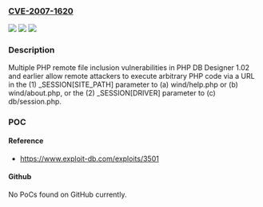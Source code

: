 ### [CVE-2007-1620](https://cve.mitre.org/cgi-bin/cvename.cgi?name=CVE-2007-1620)
![](https://img.shields.io/static/v1?label=Product&message=n%2Fa&color=blue)
![](https://img.shields.io/static/v1?label=Version&message=n%2Fa&color=blue)
![](https://img.shields.io/static/v1?label=Vulnerability&message=n%2Fa&color=brighgreen)

### Description

Multiple PHP remote file inclusion vulnerabilities in PHP DB Designer 1.02 and earlier allow remote attackers to execute arbitrary PHP code via a URL in the (1) _SESSION[SITE_PATH] parameter to (a) wind/help.php or (b) wind/about.php, or the (2) _SESSION[DRIVER] parameter to (c) db/session.php.

### POC

#### Reference
- https://www.exploit-db.com/exploits/3501

#### Github
No PoCs found on GitHub currently.

